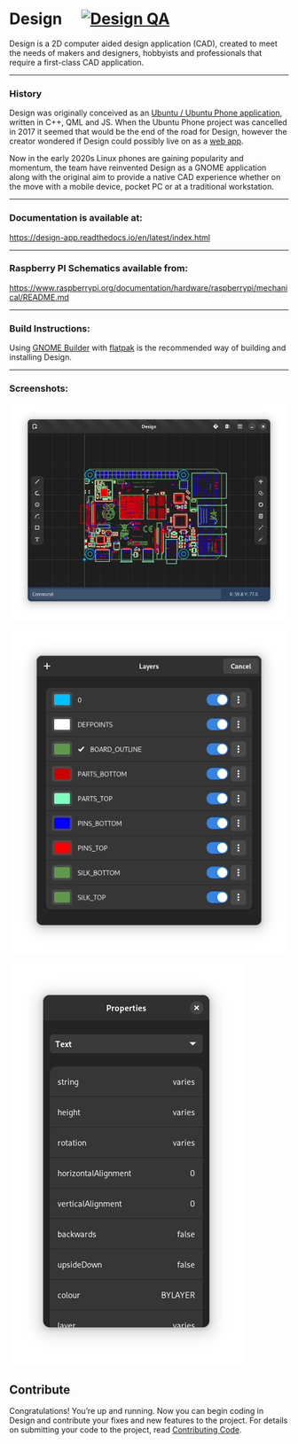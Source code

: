 # Design &emsp;[![Design QA](https://github.com/dubstar-04/Design/actions/workflows/DesignQA.yml/badge.svg?branch=main)](https://github.com/dubstar-04/Design/actions/workflows/DesignQA.yml)

Design is a 2D computer aided design application (CAD), created to meet the needs of makers and designers, 
hobbyists and professionals that require a first-class CAD application.
___

### History
Design was originally conceived as an [Ubuntu / Ubuntu Phone application](https://launchpad.net/design-app), written in C++, QML and JS. 
When the Ubuntu Phone project was cancelled in 2017 it seemed that would be the end of the road for Design, however the creator 
wondered if Design could possibly live on as a [web app](https://www.design-app.co.uk/).

Now in the early 2020s Linux phones are gaining popularity and momentum, the team have reinvented Design as a GNOME application
along with the original aim to provide a native CAD experience whether on the move with a mobile device, pocket PC or at a traditional workstation.
___

### Documentation is available at:
https://design-app.readthedocs.io/en/latest/index.html
___

### Raspberry PI Schematics available from:
https://www.raspberrypi.org/documentation/hardware/raspberrypi/mechanical/README.md
___

### Build Instructions:
Using [GNOME Builder](https://wiki.gnome.org/Apps/Builder) with [flatpak](https://flatpak.org/) is the recommended way of building and installing Design.
___

### Screenshots:

![Screenshot 1](data/screenshots/screenshot1.png "Design Main Window")

![Screenshot 2](data/screenshots/screenshot2.png "Layer manager")

![Screenshot 3](data/screenshots/screenshot3.png "Properties")

## Contribute

Congratulations! You’re up and running. Now you can begin coding in Design and contribute your fixes and new features to the project. For details on submitting your code to the project, read [Contributing Code](https://github.com/dubstar-04/Design/blob/main/Contributing.md).